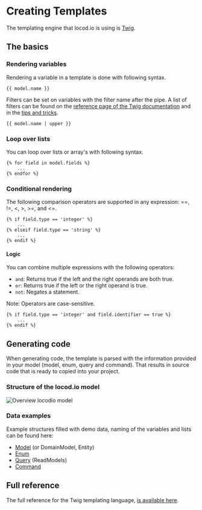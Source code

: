 # Creating Templates

The templating engine that locod.io is using is 
[Twig](https://twig.symfony.com/doc/3.x/templates.html).  

## The basics

### Rendering variables

Rendering a variable in a template is done with following syntax.  

```
{{ model.name }}
```

Filters can be set on variables with the filter name after the pipe.
A list of filters can be found on the [reference page of the 
Twig documentation](https://twig.symfony.com/doc/3.x/templates.html#filters) 
and in the [tips and tricks](tips.md#common-variable-name-filters).

```
{{ model.name | upper }}
```

### Loop over lists

You can loop over lists or array's with following syntax. 

```
{% for field in model.fields %}
    ...
{% endfor %}
```


### Conditional rendering 

The following comparison operators are supported in any expression: ==, !=, <, >, >=, and <=.

```
{% if field.type == 'integer' %}
    ...
{% elseif field.type == 'string' %}
    ...
{% endif %}
```

#### Logic 

You can combine multiple expressions with the following operators:
* `and`: Returns true if the left and the right operands are both true.
* `or`: Returns true if the left or the right operand is true.
* `not`: Negates a statement.

Note: Operators are case-sensitive.

```
{% if field.type == 'integer' and field.identifier == true %}
    ...
{% endif %}
```

## Generating code

When generating code, the template is parsed with the information
provided in your model (model, enum, query and command).
That results in source code that is ready to copied into your project.

### Structure of the locod.io model

![Overview locodio model](/locodio_model.png)

### Data examples

Example structures filled with demo data, naming of the variables 
and lists can be found here:
* [Model](model.md#example-data) (or DomainModel, Entity)
* [Enum](enum.md#example-data)
* [Query](query.md#example-data) (ReadModels)
* [Command](command.md#example-data)

## Full reference

The full reference for the Twig templating language, 
[is available here](https://twig.symfony.com/doc/3.x/templates.html#twig-for-template-designers). 
